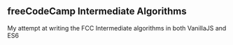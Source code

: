 ## freeCodeCamp Intermediate Algorithms

My attempt at writing the FCC Intermediate algorithms in both VanillaJS and ES6
